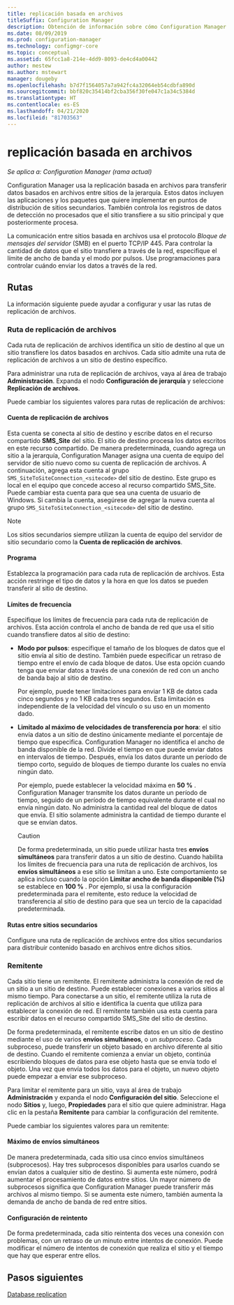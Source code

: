 ```yaml
---
title: replicación basada en archivos
titleSuffix: Configuration Manager
description: Obtención de información sobre cómo Configuration Manager usa la replicación basada en archivos para transferir datos entre sitios de la jerarquía
ms.date: 08/09/2019
ms.prod: configuration-manager
ms.technology: configmgr-core
ms.topic: conceptual
ms.assetid: 65fcc1a8-214e-4dd9-8093-de4cd4a00442
author: mestew
ms.author: mstewart
manager: dougeby
ms.openlocfilehash: b7d7f1564057a7a942fc4a32064eb54cdbfa890d
ms.sourcegitcommit: bbf820c35414bf2cba356f30fe047c1a34c5384d
ms.translationtype: HT
ms.contentlocale: es-ES
ms.lasthandoff: 04/21/2020
ms.locfileid: "81703563"
---
```

# <a name="file-based-replication"></a>replicación basada en archivos

*Se aplica a: Configuration Manager (rama actual)*

Configuration Manager usa la replicación basada en archivos para transferir datos basados en archivos entre sitios de la jerarquía. Estos datos incluyen las aplicaciones y los paquetes que quiere implementar en puntos de distribución de sitios secundarios. También controla los registros de datos de detección no procesados que el sitio transfiere a su sitio principal y que posteriormente procesa.  

La comunicación entre sitios basada en archivos usa el protocolo *Bloque de mensajes del servidor* (SMB) en el puerto TCP/IP 445. Para controlar la cantidad de datos que el sitio transfiere a través de la red, especifique el límite de ancho de banda y el modo por pulsos. Use programaciones para controlar cuándo enviar los datos a través de la red.  

## <a name="routes"></a><a name="bkmk_routes"></a> Rutas

La información siguiente puede ayudar a configurar y usar las rutas de replicación de archivos.  

### <a name="file-replication-route"></a>Ruta de replicación de archivos

Cada ruta de replicación de archivos identifica un sitio de destino al que un sitio transfiere los datos basados en archivos. Cada sitio admite una ruta de replicación de archivos a un sitio de destino específico.  

Para administrar una ruta de replicación de archivos, vaya al área de trabajo **Administración**. Expanda el nodo **Configuración de jerarquía** y seleccione **Replicación de archivos**.  

Puede cambiar los siguientes valores para rutas de replicación de archivos:  

#### <a name="file-replication-account"></a>Cuenta de replicación de archivos

Esta cuenta se conecta al sitio de destino y escribe datos en el recurso compartido **SMS_Site** del sitio. El sitio de destino procesa los datos escritos en este recurso compartido. De manera predeterminada, cuando agrega un sitio a la jerarquía, Configuration Manager asigna una cuenta de equipo del servidor de sitio nuevo como su cuenta de replicación de archivos. A continuación, agrega esta cuenta al grupo `SMS_SiteToSiteConnection_<sitecode>` del sitio de destino. Este grupo es local en el equipo que concede acceso al recurso compartido SMS_Site. Puede cambiar esta cuenta para que sea una cuenta de usuario de Windows. Si cambia la cuenta, asegúrese de agregar la nueva cuenta al grupo `SMS_SiteToSiteConnection_<sitecode>` del sitio de destino.  

> [!NOTE]  
> Los sitios secundarios siempre utilizan la cuenta de equipo del servidor de sitio secundario como la **Cuenta de replicación de archivos**.  

#### <a name="schedule"></a>Programa

Establezca la programación para cada ruta de replicación de archivos. Esta acción restringe el tipo de datos y la hora en que los datos se pueden transferir al sitio de destino.  

#### <a name="rate-limits"></a>Límites de frecuencia

Especifique los límites de frecuencia para cada ruta de replicación de archivos. Esta acción controla el ancho de banda de red que usa el sitio cuando transfiere datos al sitio de destino:  

- **Modo por pulsos**: especifique el tamaño de los bloques de datos que el sitio envía al sitio de destino. También puede especificar un retraso de tiempo entre el envío de cada bloque de datos. Use esta opción cuando tenga que enviar datos a través de una conexión de red con un ancho de banda bajo al sitio de destino.

    Por ejemplo, puede tener limitaciones para enviar 1 KB de datos cada cinco segundos y no 1 KB cada tres segundos. Esta limitación es independiente de la velocidad del vínculo o su uso en un momento dado.

- **Limitado al máximo de velocidades de transferencia por hora**: el sitio envía datos a un sitio de destino únicamente mediante el porcentaje de tiempo que especifica. Configuration Manager no identifica el ancho de banda disponible de la red. Divide el tiempo en que puede enviar datos en intervalos de tiempo. Después, envía los datos durante un período de tiempo corto, seguido de bloques de tiempo durante los cuales no envía ningún dato.

    Por ejemplo, puede establecer la velocidad máxima en **50 %** . Configuration Manager transmite los datos durante un período de tiempo, seguido de un período de tiempo equivalente durante el cual no envía ningún dato. No administra la cantidad real del bloque de datos que envía. El sitio solamente administra la cantidad de tiempo durante el que se envían datos.  

    > [!CAUTION]  
    > De forma predeterminada, un sitio puede utilizar hasta tres **envíos simultáneos** para transferir datos a un sitio de destino. Cuando habilita los límites de frecuencia para una ruta de replicación de archivos, los **envíos simultáneos** a ese sitio se limitan a uno. Este comportamiento se aplica incluso cuando la opción **Limitar ancho de banda disponible (%)** se establece en **100 %** . Por ejemplo, si usa la configuración predeterminada para el remitente, esto reduce la velocidad de transferencia al sitio de destino para que sea un tercio de la capacidad predeterminada.  

#### <a name="routes-between-secondary-sites"></a>Rutas entre sitios secundarios

Configure una ruta de replicación de archivos entre dos sitios secundarios para distribuir contenido basado en archivos entre dichos sitios.  


### <a name="sender"></a>Remitente

Cada sitio tiene un remitente. El remitente administra la conexión de red de un sitio a un sitio de destino. Puede establecer conexiones a varios sitios al mismo tiempo. Para conectarse a un sitio, el remitente utiliza la ruta de replicación de archivos al sitio e identifica la cuenta que utiliza para establecer la conexión de red. El remitente también usa esta cuenta para escribir datos en el recurso compartido SMS_Site del sitio de destino.  

De forma predeterminada, el remitente escribe datos en un sitio de destino mediante el uso de varios **envíos simultáneos**, o un *subproceso*. Cada subproceso, puede transferir un objeto basado en archivo diferente al sitio de destino. Cuando el remitente comienza a enviar un objeto, continúa escribiendo bloques de datos para ese objeto hasta que se envía todo el objeto. Una vez que envía todos los datos para el objeto, un nuevo objeto puede empezar a enviar ese subproceso.  

Para limitar el remitente para un sitio, vaya al área de trabajo **Administración** y expanda el nodo **Configuración del sitio**. Seleccione el nodo **Sitios** y, luego, **Propiedades** para el sitio que quiere administrar. Haga clic en la pestaña **Remitente** para cambiar la configuración del remitente.  

Puede cambiar los siguientes valores para un remitente:  

#### <a name="maximum-concurrent-sendings"></a>Máximo de envíos simultáneos

De manera predeterminada, cada sitio usa cinco envíos simultáneos (subprocesos). Hay tres subprocesos disponibles para usarlos cuando se envían datos a cualquier sitio de destino. Si aumenta este número, podrá aumentar el procesamiento de datos entre sitios. Un mayor número de subprocesos significa que Configuration Manager puede transferir más archivos al mismo tiempo. Si se aumenta este número, también aumenta la demanda de ancho de banda de red entre sitios.  

#### <a name="retry-settings"></a>Configuración de reintento

De forma predeterminada, cada sitio reintenta dos veces una conexión con problemas, con un retraso de un minuto entre intentos de conexión. Puede modificar el número de intentos de conexión que realiza el sitio y el tiempo que hay que esperar entre ellos.  


## <a name="next-steps"></a>Pasos siguientes

[Database replication](database-replication.md)

